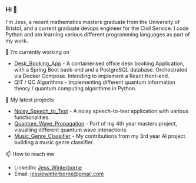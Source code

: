 ### Hi 👋

I'm Jess, a recent mathematics masters graduate from the University of Bristol, and a current graduate devops engineer for the Civil Service. I code Python and am learning various different programming languages as part of my work.

🔭 I’m currently working on
- [Desk_Booking_App](https://github.com/JessWinterborne/Desk_Booking_App) - A containerised office desk booking Application, with a Spring Boot back-end and a PostgreSQL database. Orchestrated via Docker Compose. Intending to implement a React front-end. 
- QIT / QC Algorithms - Implementing different quantum information theory / quantum computing algorithms in Python.

🌱 My latest projects
- [Noisy_Speech_to_Text](https://github.com/JessWinterborne/Noisy_Speech_to_Text) - A noisy speech-to-text application with various functionalities.
- [Quantum_Wave_Propagation](https://github.com/JessWinterborne/Quantum_Wave_Propagation) - Part of my 4th year masters project, visualling different quantum wave interactions.
- [Music_Genre_Classifier](https://github.com/JessWinterborne/Music_Genre_Classifier) - My contributions from my 3rd year AI project building a music genre classifier.

📫 How to reach me

- LinkedIn: [Jess_Winterborne](https://www.linkedin.com/in/jess-winterborne/)
- Email: jessiewinterborne@gmail.com


<!--
**JessWinterborne/JessWinterborne** is a ✨ _special_ ✨ repository because its `README.md` (this file) appears on your GitHub profile.

Here are some ideas to get you started:

- 🔭 I’m currently working on ...
- 🌱 I’m currently learning ...
- 👯 I’m looking to collaborate on ...
- 🤔 I’m looking for help with ...
- 💬 Ask me about ...
- 📫 How to reach me: ...
- 😄 Pronouns: ...
- ⚡ Fun fact: ...
-->
